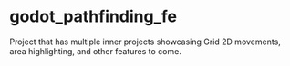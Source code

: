 # godot_pathfinding_fe

Project that has multiple inner projects showcasing Grid 2D movements, area highlighting, and other features to come.
